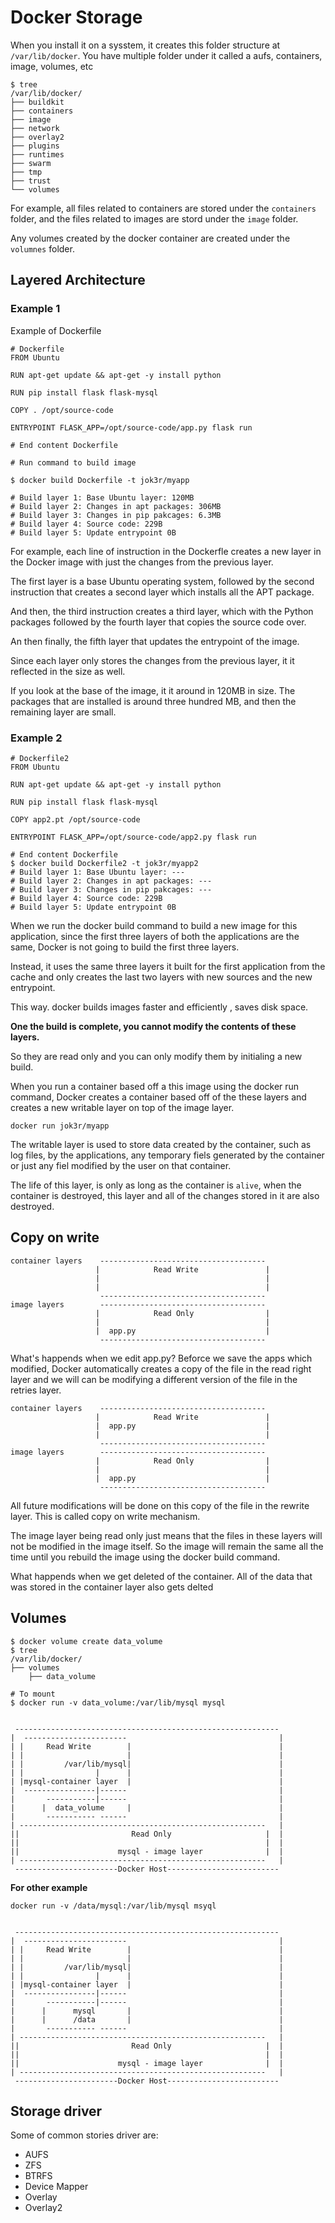 # Docker Storage

When you install it on a sysstem, it creates this folder structure at `/var/lib/docker`. You have multiple folder under it called a aufs, containers, image, volumes, etc

``` 
$ tree
/var/lib/docker/
├── buildkit
├── containers
├── image
├── network
├── overlay2
├── plugins
├── runtimes
├── swarm
├── tmp
├── trust
└── volumes
```

For example, all files related to containers are stored under the `containers` folder, and the files related to images are stord under the `image` folder.

Any volumes created by the docker container are created under the `volumnes` folder.

## Layered Architecture


### Example 1
Example of Dockerfile
``` shell
# Dockerfile
FROM Ubuntu

RUN apt-get update && apt-get -y install python

RUN pip install flask flask-mysql

COPY . /opt/source-code

ENTRYPOINT FLASK_APP=/opt/source-code/app.py flask run

# End content Dockerfile

# Run command to build image

$ docker build Dockerfile -t jok3r/myapp

# Build layer 1: Base Ubuntu layer: 120MB
# Build layer 2: Changes in apt packages: 306MB
# Build layer 3: Changes in pip pakcages: 6.3MB
# Build layer 4: Source code: 229B
# Build layer 5: Update entrypoint 0B
```

For example, each line of instruction in the Dockerfle creates a new layer in the Docker image with just the changes from the previous layer.

The first layer is a base Ubuntu operating system, followed by the second instruction that creates a second layer which installs all the APT package.

And then, the third instruction creates a third layer, which with the Python packages followed by the fourth layer that copies the source code over.

An then finally, the fifth layer that updates the entrypoint of the image.

Since each layer only stores the changes from the previous layer, it it reflected in the size as well.

If you look at the base of the image, it it around in 120MB in size. The packages that are installed is around three hundred MB, and then the remaining layer are small.


### Example 2

``` shell
# Dockerfile2
FROM Ubuntu

RUN apt-get update && apt-get -y install python

RUN pip install flask flask-mysql

COPY app2.pt /opt/source-code

ENTRYPOINT FLASK_APP=/opt/source-code/app2.py flask run

# End content Dockerfile
$ docker build Dockerfile2 -t jok3r/myapp2
# Build layer 1: Base Ubuntu layer: ---
# Build layer 2: Changes in apt packages: ---
# Build layer 3: Changes in pip pakcages: ---
# Build layer 4: Source code: 229B
# Build layer 5: Update entrypoint 0B
```

When we run the docker build command to build a new image for this application, since the first three layers of both the applications are the same, Docker is not going to build the first three layers. 

Instead, it uses the same three layers it built for the first application from the cache and only creates the last two layers with new sources and the new entrypoint.

This way. docker builds images faster and efficiently , saves disk space.

**One the build is complete, you cannot modify the contents of these layers.**

So they are read only and you can only modify them by initialing a new build.

When you run a container based off a this image using the docker run command, Docker creates a container based off of the  these layers and creates a new writable layer on top of the image layer.

```docker run jok3r/myapp```

The writable layer is used to store data created by the container, such as log files, by the applications, any temporary fiels generated by the container or just any fiel modified by the user on that container.

The life of this layer, is only as long as the container is `alive`, when the container is destroyed, this layer and all of the changes stored in it are also destroyed.

## Copy on write

``` shell
container layers    -------------------------------------
                   |            Read Write               |
                   |                                     |
                   |                                     |
                    -------------------------------------
image layers        -------------------------------------
                   |            Read Only                |
                   |                                     |
                   |  app.py                             |
                    -------------------------------------
```

What's happends when we edit app.py? Beforce we save the apps which modified, Docker automatically creates a copy of the file in the read right layer and we will can be modifying a different version of the file in the retries layer.

``` shell
container layers    -------------------------------------
                   |            Read Write               |
                   |  app.py                             |
                   |                                     |
                    -------------------------------------
image layers        -------------------------------------
                   |            Read Only                |
                   |                                     |
                   |  app.py                             |
                    -------------------------------------
```

All future modifications will be done on this copy of the file in the rewrite layer. This is called copy on write mechanism.

The image layer being read only just means that the files in these layers will not be modified in the image itself. So the image will remain the same all the time until you rebuild the image using the docker build command.

What happends when we get deleted of the container. All of the data that was stored in the container layer also gets delted

## Volumes

``` shell
$ docker volume create data_volume
$ tree
/var/lib/docker/
├── volumes
    ├── data_volume

# To mount 
$ docker run -v data_volume:/var/lib/mysql mysql
```


```

 -----------------------------------------------------------
|  -----------------------                                  |
| |     Read Write        |                                 |
| |                       |                                 |
| |         /var/lib/mysql|                                 |
| |                |      |                                 |
| |mysql-container layer  |                                 |
|  ----------------|------                                  |
|       -----------|------                                  |
|      |  data_volume     |                                 |
|       ----------- ------                                  |
| -------------------------------------------------------   |
||                         Read Only                     |  |
||                                                       |  |
||                      mysql - image layer              |  |
| -------------------------------------------------------   |
 -----------------------Docker Host-------------------------
```

**For other example** 

```docker run -v /data/mysql:/var/lib/mysql msyql```

```

 -----------------------------------------------------------
|  -----------------------                                  |
| |     Read Write        |                                 |
| |                       |                                 |
| |         /var/lib/mysql|                                 |
| |                |      |                                 |
| |mysql-container layer  |                                 |
|  ----------------|------                                  |
|       -----------|------                                  |
|      |      mysql       |                                 |
|      |      /data       |                                 |
|       ----------- ------                                  |
| -------------------------------------------------------   |
||                         Read Only                     |  |
||                                                       |  |
||                      mysql - image layer              |  |
| -------------------------------------------------------   |
 -----------------------Docker Host-------------------------
```


## Storage driver

Some of common stories driver are:
- AUFS
- ZFS
- BTRFS
- Device Mapper
- Overlay
- Overlay2